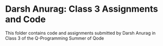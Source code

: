 # Darsh Anurag: Class 3 Assignments and Code
This folder contains code and assignments submitted by Darsh Anurag in Class 3 of the Q-Programming Summer of Qode